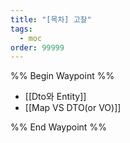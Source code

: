 ```yaml
---
title: "[목차] 고찰"
tags:
  - moc
order: 99999
---
```

%% Begin Waypoint %%
- [[Dto와 Entity]]
- [[Map VS DTO(or VO)]]

%% End Waypoint %%
